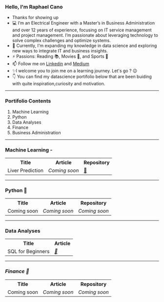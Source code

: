 ### Hello, I'm Raphael Cano 

-  Thanks for showing up
- :computer: I’m an Electrical Engineer with a Master’s in Business Administration and over 12 years of experience, focusing on IT service management and project management.
             I’m passionate about leveraging technology to solve complex challenges and optimize systems.
- 🌱 Currently, I'm expanding my knowledge in data science and exploring new ways to integrate IT and business insights.
- ⚡ Passions: Reading 📚, Movies 🎥, and Sports 🏀
- 📫 Follow me on <a href="https://www.linkedin.com/in/raphaelcano/">Linkedin</a> and <a href="https://medium.com/@raphael.cano19">Medium</a>
- :sparkles:I welcome you to join me on a learning journey. Let's go ? :wink:
- :point_down: You can find my datascience portifolio below that are been buiding with quite inspiration,curiosity and motivation. 

<hr size="2" color="blue" width="100%">

### Portifolio Contents
1. Machine Learning 
2. Python
3. Data Analyses
4. Finance
5. Business Administration
<hr size="2" color="blue" width="100%">

### Machine Learning - 
<table>
  <tr>
    <th> Title </th>
    <th> Article</th>
    <th>Repository</th>
  </tr>
  <tr>
    <td>Liver Prediction</td>
    <td><em>Coming soon<em></td>
    <td> <a href="https://github.com/amandarnds/Predict-Liver-Disease">🔗 </a></td>
  </tr>
</table>

<hr size="2" color="blue" width="100%">

### Python :snake:
<table>
  <tr>
    <th> Title </th>
    <th> Article</th>
    <th>Repository</th>
  </tr>
  <tr>
    <td>Coming soon</td>
    <td><em>Coming soon<em></td>
    <td><em>Coming soon<em></td>
  </tr>
</table>

<hr size="2" color="blue" width="100%">

### Data Analyses
 <table>
  <tr>
    <th> Title </th>
    <th> Article</th>
  </tr>
  <tr>
    <td>SQL for Beginners</td>
    <td><em><a href="https://medium.com/@amanda.rnds18/sql-for-beginners-1f6345c8a52d">🔗 </a></td><em>
  </tr>
</table>

<hr size="2" color="blue" width="100%">

### Finance :mag_right:
 <table>
  <tr>
    <th> Title </th>
    <th> Article</th>
    <th>Repository</th>
  </tr>
  <tr>
    <td>Coming soon</td>
    <td><em>Coming soon<em></td>
    <td><em>Coming soon<em></td>
  </tr>
</table>
<!--

### Business Administration
 <table>
  <tr>
    <th> Title </th>
    <th> Article</th>
    <th>Repository</th>
  </tr>
  <tr>
    <td>Coming soon</td>
    <td><em>Coming soon<em></td>
    <td><em>Coming soon<em></td>
  </tr>
</table>
<!--

- 🔭 I’m currently working on ...
- 🌱 I’m currently learning ...
- 👯 I’m looking to collaborate on ...
- 🤔 I’m looking for help with ...
- 💬 Ask me about ...
- 📫 How to reach me: ...
- 😄 Pronouns: ...
- ⚡ Fun fact: ...
-->

